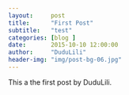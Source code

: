 ```yaml
---
layout:     post
title:      "First Post"
subtitle:   "test"
categories: [blog ]
date:       2015-10-10 12:00:00
author:     "DuduLili"
header-img: "img/post-bg-06.jpg"
---
```


This a the first post by DuduLili.

